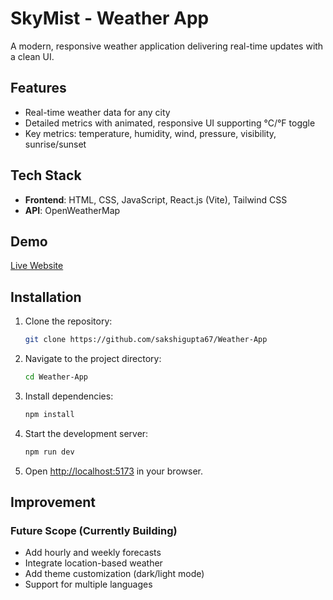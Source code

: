 # SkyMist - Weather App

A modern, responsive weather application delivering real-time updates with a clean UI.

## Features
- Real-time weather data for any city
- Detailed metrics with animated, responsive UI supporting °C/°F toggle
- Key metrics: temperature, humidity, wind, pressure, visibility, sunrise/sunset

## Tech Stack
- **Frontend**: HTML, CSS, JavaScript, React.js (Vite), Tailwind CSS
- **API**: OpenWeatherMap

## Demo
[Live Website](https://weather-app-beta-gules-93.vercel.app/)

## Installation
1. Clone the repository:
   ```bash
   git clone https://github.com/sakshigupta67/Weather-App
   ```
2. Navigate to the project directory:
   ```bash
   cd Weather-App
   ```
3. Install dependencies:
   ```bash
   npm install
   ```
4. Start the development server:
   ```bash
   npm run dev
   ```
5. Open [http://localhost:5173](http://localhost:5173) in your browser.

## Improvement
### Future Scope (Currently Building)
- Add hourly and weekly forecasts
- Integrate location-based weather
- Add theme customization (dark/light mode)
- Support for multiple languages
